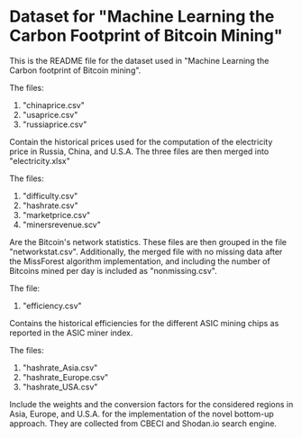 # Dataset for "Machine Learning the Carbon Footprint of Bitcoin Mining"

This is the README file for the dataset used in "Machine Learning the Carbon footprint of Bitcoin mining". 

The files: 

1) "chinaprice.csv"
2) "usaprice.csv"
3) "russiaprice.csv" 

Contain the historical prices used for the computation of the electricity price in Russia, China, and U.S.A. The three files are then merged into "electricity.xlsx"

The files: 

1) "difficulty.csv"
2) "hashrate.csv"
3) "marketprice.csv"
4) "minersrevenue.scv"

Are the Bitcoin's network statistics. These files are then grouped in the file "networkstat.csv". Additionally, the merged file with no missing data after the MissForest algorithm implementation, and including the number of Bitcoins mined per day is included as "nonmissing.csv". 

The file: 

1) "efficiency.csv"

Contains the historical efficiencies for the different ASIC mining chips as reported in the ASIC miner index. 

The files: 

1) "hashrate_Asia.csv"
2) "hashrate_Europe.csv"
3) "hashrate_USA.csv"

Include the weights and the conversion factors for the considered regions in Asia, Europe, and U.S.A. for the implementation of the novel bottom-up approach. They are collected from CBECI and Shodan.io search engine. 